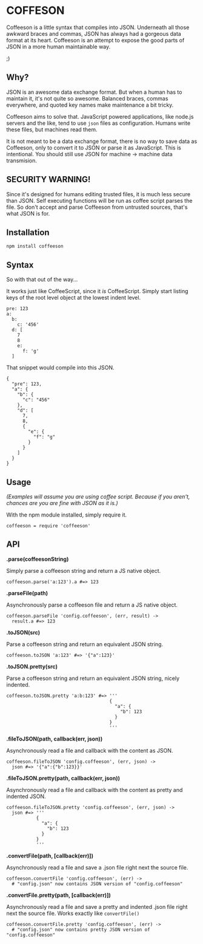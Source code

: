 COFFESON
========

Coffeeson is a little syntax that compiles into JSON.  Underneath all those awkward braces and commas, JSON has always had a gorgeous data format at its heart. Coffeeson is an attempt to expose the good parts of JSON in a more human maintainable way.

;)

Why?
----

JSON is an awesome data exchange format.  But when a human has to maintain it, it's not quite so awesome.  Balanced braces, commas everywhere, and quoted key names make maintenance a bit tricky.

Coffeeson aims to solve that.  JavaScript powered applications, like node.js servers and the like, tend to use `json` files as configuration.  Humans write these files, but machines read them.

It is not meant to be a data exchange format, there is no way to save data as Coffeeson, only to convert it to JSON or parse it as JavaScript.  This is intentional.  You should still use JSON for machine -> machine data transmision.


SECURITY WARNING!
-----------------

Since it's designed for humans editing trusted files, it is much less secure than JSON.  Self executing functions will be run as coffee script parses the file.  So don't accept and parse Coffeeson from untrusted sources, that's what JSON is for.


Installation
------------

    npm install coffeeson


Syntax
------

So with that out of the way...

It works just like CoffeeScript, since it _is_ CoffeeScript.  Simply start listing keys of the root level object at the lowest indent level.

    pre: 123
    a:
      b:
        c: '456'
      d: [
        7
        8
        e:
          f: 'g'
      ]

That snippet would compile into this JSON.

    {
      "pre": 123,
      "a": {
        "b": {
          "c": "456"
        },
        "d": [
          7,
          8,
          {
            "e": {
              "f": "g"
            }
          }
        ]
      }
    }

Usage
-----

_(Examples will assume you are using coffee script.  Because if you aren't, chances are you are fine with JSON as it is.)_

With the npm module installed, simply require it.
    
    coffeeson = require 'coffeeson'


API
---

**.parse(coffeesonString)**

Simply parse a coffeeson string and return a JS native object.

    coffeeson.parse('a:123').a #=> 123

**.parseFile(path)**

Asynchronously parse a coffeeson file and return a JS native object.

    coffeeson.parseFile 'config.coffeeson', (err, result) ->
      result.a #=> 123

**.toJSON(src)**

Parse a coffeeson string and return an equivalent JSON string.

    coffeeson.toJSON 'a:123' #=> '{"a":123}'

**.toJSON.pretty(src)**

Parse a coffeeson string and return an equivalent JSON string, nicely indented.

    coffeeson.toJSON.pretty 'a:b:123' #=> '''
                                          {
                                            "a": {
                                              "b": 123
                                            }
                                          }
                                          '''

**.fileToJSON(path, callback(err, json))**

Asynchronously read a file and callback with the content as JSON.

    coffeeson.fileToJSON 'config.coffeeson', (err, json) ->
      json #=> '{"a":{"b":123}}'

**.fileToJSON.pretty(path, callback(err, json))**

Asynchronously read a file and callback with the content as pretty and indented JSON.

    coffeeson.fileToJSON.pretty 'config.coffeeson', (err, json) ->
      json #=> '''
               {
                 "a": {
                   "b": 123
                 }
               }
               '''

**.convertFile(path, [callback(err)])**

Asynchronously read a file and save a .json file right next the source file.

    coffeeson.convertFile 'config.coffeeson', (err) ->
      # "config.json" now contains JSON version of "config.coffeeson"

**.convertFile.pretty(path, [callback(err)])**

Asynchronously read a file and save a pretty and indented .json file right next the source file.  Works exactly like `convertFile()`

    coffeeson.convertFile.pretty 'config.coffeeson', (err) ->
      # "config.json" now contains pretty JSON version of "config.coffeeson"










